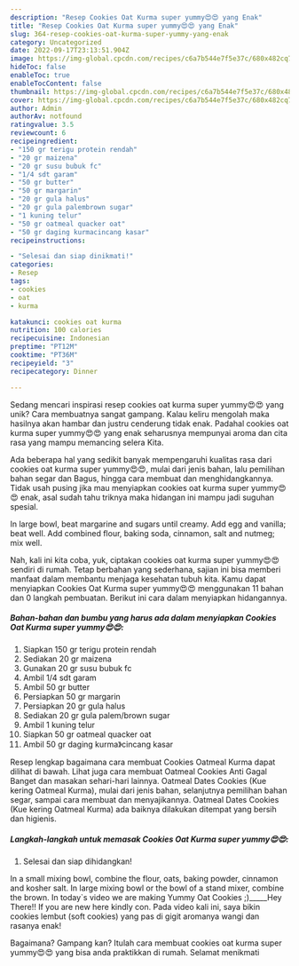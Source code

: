 ```yaml
---
description: "Resep Cookies Oat Kurma super yummy😍😍 yang Enak"
title: "Resep Cookies Oat Kurma super yummy😍😍 yang Enak"
slug: 364-resep-cookies-oat-kurma-super-yummy-yang-enak
category: Uncategorized
date: 2022-09-17T23:13:51.904Z
image: https://img-global.cpcdn.com/recipes/c6a7b544e7f5e37c/680x482cq70/cookies-oat-kurma-super-yummy-foto-resep-utama.jpg
hideToc: false
enableToc: true
enableTocContent: false
thumbnail: https://img-global.cpcdn.com/recipes/c6a7b544e7f5e37c/680x482cq70/cookies-oat-kurma-super-yummy-foto-resep-utama.jpg
cover: https://img-global.cpcdn.com/recipes/c6a7b544e7f5e37c/680x482cq70/cookies-oat-kurma-super-yummy-foto-resep-utama.jpg
author: Admin
authorAv: notfound
ratingvalue: 3.5
reviewcount: 6
recipeingredient:
- "150 gr terigu protein rendah"
- "20 gr maizena"
- "20 gr susu bubuk fc"
- "1/4 sdt garam"
- "50 gr butter"
- "50 gr margarin"
- "20 gr gula halus"
- "20 gr gula palembrown sugar"
- "1 kuning telur"
- "50 gr oatmeal quacker oat"
- "50 gr daging kurmacincang kasar"
recipeinstructions:

- "Selesai dan siap dinikmati!"
categories:
- Resep
tags:
- cookies
- oat
- kurma

katakunci: cookies oat kurma 
nutrition: 100 calories
recipecuisine: Indonesian
preptime: "PT12M"
cooktime: "PT36M"
recipeyield: "3"
recipecategory: Dinner

---
```





Sedang mencari inspirasi resep cookies oat kurma super yummy😍😍 yang unik? Cara membuatnya sangat gampang. Kalau keliru mengolah maka hasilnya akan hambar dan justru cenderung tidak enak. Padahal cookies oat kurma super yummy😍😍 yang enak seharusnya mempunyai aroma dan cita rasa yang mampu memancing selera Kita.





Ada beberapa hal yang sedikit banyak mempengaruhi kualitas rasa dari cookies oat kurma super yummy😍😍, mulai dari jenis bahan, lalu pemilihan bahan segar dan Bagus, hingga cara membuat dan menghidangkannya. Tidak usah pusing jika mau menyiapkan cookies oat kurma super yummy😍😍 enak,      asal sudah tahu triknya maka hidangan ini mampu jadi suguhan spesial.














In large bowl, beat margarine and sugars until creamy. Add egg and vanilla; beat well. Add combined flour, baking soda, cinnamon, salt and nutmeg; mix well.






Nah, kali ini kita coba, yuk, ciptakan cookies oat kurma super yummy😍😍 sendiri di rumah. Tetap berbahan yang sederhana, sajian ini bisa memberi manfaat dalam membantu menjaga kesehatan tubuh kita. Kamu dapat menyiapkan Cookies Oat Kurma super yummy😍😍 menggunakan 11 bahan dan 0 langkah pembuatan. Berikut ini cara dalam menyiapkan hidangannya.

<!--inarticleads1-->

##### Bahan-bahan dan bumbu yang harus ada dalam menyiapkan Cookies Oat Kurma super yummy😍😍:

1. Siapkan 150 gr terigu protein rendah
1. Sediakan 20 gr maizena
1. Gunakan 20 gr susu bubuk fc
1. Ambil 1/4 sdt garam
1. Ambil 50 gr butter
1. Persiapkan 50 gr margarin
1. Persiapkan 20 gr gula halus
1. Sediakan 20 gr gula palem/brown sugar
1. Ambil 1 kuning telur
1. Siapkan 50 gr oatmeal quacker oat
1. Ambil 50 gr daging kurma》cincang kasar


Resep lengkap bagaimana cara membuat Cookies Oatmeal Kurma dapat dilihat di bawah. Lihat juga cara membuat Oatmeal Cookies Anti Gagal Banget dan masakan sehari-hari lainnya. Oatmeal Dates Cookies (Kue kering Oatmeal Kurma), mulai dari jenis bahan, selanjutnya pemilihan bahan segar, sampai cara membuat dan menyajikannya. Oatmeal Dates Cookies (Kue kering Oatmeal Kurma) ada baiknya dilakukan ditempat yang bersih dan higienis. 

<!--inarticleads2-->

##### Langkah-langkah untuk memasak Cookies Oat Kurma super yummy😍😍:


1. Selesai dan siap dihidangkan!

In a small mixing bowl, combine the flour, oats, baking powder, cinnamon and kosher salt. In large mixing bowl or the bowl of a stand mixer, combine the brown. In today`s video we are making Yummy Oat Cookies ;)_____Hey There!! If you are new here kindly con. Pada video kali ini, saya bikin cookies lembut (soft cookies) yang pas di gigit aromanya wangi dan rasanya enak! 

Bagaimana? Gampang kan? Itulah cara membuat cookies oat kurma super yummy😍😍 yang bisa anda praktikkan di rumah. Selamat menikmati
